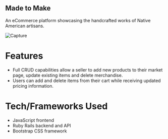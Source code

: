 ## Made to Make


An eCommerce platform showcasing the handcrafted works of Native American artisans.



<img src="https://i.postimg.cc/cLCBZBSK/Screen-Shot-2020-09-22-at-5-04-31-PM.png" alt="Capture" border="0">


# Features
- Full CRUD capabilities allow a seller to add new products to their market page, update existing items and delete merchandise.
- Users can add and delete items from their cart while receiving updated pricing information.

# Tech/Frameworks Used
- JavaScript frontend
- Ruby Rails backend and API
- Bootstrap CSS framework